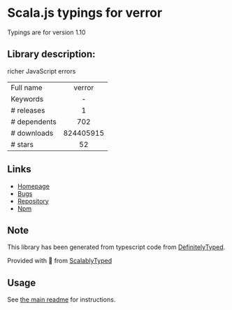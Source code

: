 
# Scala.js typings for verror

Typings are for version 1.10

## Library description:
richer JavaScript errors

|                    |                 |
| ------------------ | :-------------: |
| Full name          | verror |
| Keywords           | - |
| # releases         | 1 |
| # dependents       | 702 |
| # downloads        | 824405915 |
| # stars            | 52 |

## Links
- [Homepage](https://github.com/davepacheco/node-verror)
- [Bugs](https://github.com/davepacheco/node-verror/issues)
- [Repository](https://github.com/davepacheco/node-verror)
- [Npm](https://www.npmjs.com/package/verror)
    


## Note
This library has been generated from typescript code from [DefinitelyTyped](https://definitelytyped.org).

Provided with :purple_heart: from [ScalablyTyped](https://github.com/oyvindberg/ScalablyTyped)

## Usage
See [the main readme](../../readme.md) for instructions.


